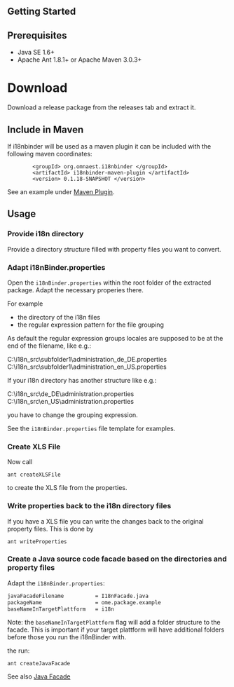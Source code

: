 Getting Started
---------------

## Prerequisites

 * Java SE 1.6+
 * Apache Ant 1.8.1+ or Apache Maven 3.0.3+
 
# Download

Download a release package from the releases tab and extract it.

## Include in Maven

If i18nbinder will be used as a maven plugin it can be included with the following maven coordinates:

```
        <groupId> org.omnaest.i18nbinder </groupId>
        <artifactId> i18nbinder-maven-plugin </artifactId>
        <version> 0.1.18-SNAPSHOT </version>
```

See an example under [Maven Plugin](./MavenPlugin.md).

## Usage

### Provide i18n directory

Provide a directory structure filled with property files you want to convert.

### Adapt i18nBinder.properties
Open the `i18nBinder.properties` within the root folder of the extracted package. Adapt the necessary properies there.

For example 

* the directory of the i18n files
* the regular expression pattern for the file grouping

As default the regular expression groups locales are supposed to be at the end of the filename, like e.g.:

C:\i18n_src\subfolder1\administration_de_DE.properties C:\i18n_src\subfolder1\administration_en_US.properties 

If your i18n directory has another structure like e.g.:

C:\i18n_src\de_DE\administration.properties C:\i18n_src\en_US\administration.properties

you have to change the grouping expression.

See the `i18nBinder.properties` file template for examples.

### Create XLS File

Now call

```
ant createXLSFile
```

to create the XLS file from the properties.

### Write properties back to the i18n directory files

If you have a XLS file you can write the changes back to the original property files.
This is done by

```
ant writeProperties
```

### Create a Java source code facade based on the directories and property files

Adapt the `i18nBinder.properties`:

```xml
javaFacadeFilename          = I18nFacade.java
packageName                 = ome.package.example
baseNameInTargetPlattform   = i18n
```

Note: the `baseNameInTargetPlattform` flag will add a folder structure to the facade. This is important if your target plattform will have additional folders before those you run the i18nBinder with.

the run:

```
ant createJavaFacade
```

See also [Java Facade](./JavaFacade.md)